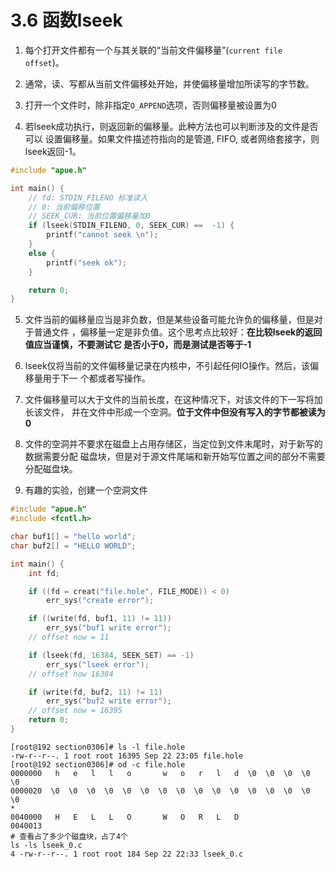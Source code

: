 # 3.6 函数lseek

1. 每个打开文件都有一个与其关联的“当前文件偏移量”(`current file offset`)。

2. 通常，读、写都从当前文件偏移处开始，并使偏移量增加所读写的字节数。

3. 打开一个文件时，除非指定`O_APPEND`选项，否则偏移量被设置为0

4. 若lseek成功执行，则返回新的偏移量。此种方法也可以判断涉及的文件是否可以
   设置偏移量。如果文件描述符指向的是管道, FIFO, 或者网络套接字，则lseek返回-1。

```c
#include "apue.h"

int main() {
    // fd: STDIN_FILENO 标准读入
    // 0: 当前偏移位置
    // SEEK_CUR: 当前位置偏移量加0
    if (lseek(STDIN_FILENO, 0, SEEK_CUR) ==  -1) {
        printf("cannot seek \n");
    }
    else {
        printf("seek ok");
    }

    return 0;
}

```

5. 文件当前的偏移量应当是非负数，但是某些设备可能允许负的偏移量，但是对于普通文件
，偏移量一定是非负值。这个思考点比较好：**在比较lseek的返回值应当谨慎，不要测试它
是否小于0，而是测试是否等于-1**

6. lseek仅将当前的文件偏移量记录在内核中，不引起任何IO操作。然后，该偏移量用于下一
个都或者写操作。

7. 文件偏移量可以大于文件的当前长度，在这种情况下，对该文件的下一写将加长该文件，
并在文件中形成一个空洞。**位于文件中但没有写入的字节都被读为0**

8. 文件的空洞并不要求在磁盘上占用存储区，当定位到文件末尾时，对于新写的数据需要分配
磁盘块，但是对于源文件尾端和新开始写位置之间的部分不需要分配磁盘块。

9. 有趣的实验，创建一个空洞文件

```c
#include "apue.h"
#include <fcntl.h>

char buf1[] = "hello world";
char buf2[] = "HELLO WORLD";

int main() {
    int fd;

    if ((fd = creat("file.hole", FILE_MODE)) < 0)
        err_sys("create error");

    if ((write(fd, buf1, 11) != 11))
        err_sys("buf1 write error");
    // offset now = 11

    if (lseek(fd, 16384, SEEK_SET) == -1)
        err_sys("lseek error");
    // offset now 16384

    if (write(fd, buf2, 11) != 11)
        err_sys("buf2 write error");
    // offset now = 16395
    return 0;
}
```

```shell
[root@192 section0306]# ls -l file.hole
-rw-r--r--. 1 root root 16395 Sep 22 23:05 file.hole
[root@192 section0306]# od -c file.hole
0000000   h   e   l   l   o       w   o   r   l   d  \0  \0  \0  \0  \0
0000020  \0  \0  \0  \0  \0  \0  \0  \0  \0  \0  \0  \0  \0  \0  \0  \0
*
0040000   H   E   L   L   O       W   O   R   L   D
0040013
# 查看占了多少个磁盘块，占了4个
ls -ls lseek_0.c
4 -rw-r--r--. 1 root root 184 Sep 22 22:33 lseek_0.c
```
